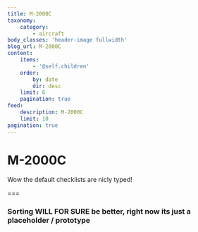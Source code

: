 ```yaml
---
title: M-2000C
taxonomy:
    category:
        - aircraft
body_classes: 'header-image fullwidth'
blog_url: M-2000C
content:
    items:
        - '@self.children'
    order:
        by: date
        dir: desc
    limit: 6
    pagination: true
feed:
    description: M-2000C
    limit: 10
pagination: true
---
```


# M-2000C
Wow the default checklists are nicly typed!

===

### Sorting WILL FOR SURE be better,  right now its just a placeholder / prototype
